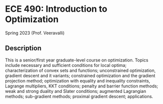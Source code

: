 # ECE 490: Introduction to Optimization
Spring 2023 (Prof. Veeravalli)
## Description
This is a senior/first year graduate-level course on optimization. Topics include necessary and sufficient conditions for local optima; characterization of convex sets and functions; unconstrained optimization, gradient descent and it variants; constrained optimization and the gradient projection method; optimization with equality and inequality constraints, Lagrange multipliers, KKT conditions; penalty and barrier function methods; weak and strong duality and Slater conditions; augmented Lagrangian methods; sub-gradient methods; proximal gradient descent; applications.
